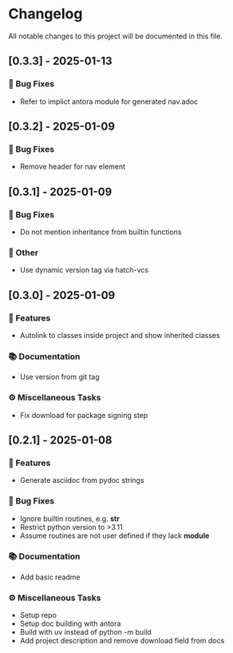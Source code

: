 # Changelog

All notable changes to this project will be documented in this file.

## [0.3.3] - 2025-01-13

### 🐛 Bug Fixes

- Refer to implict antora module for generated nav.adoc

## [0.3.2] - 2025-01-09

### 🐛 Bug Fixes

- Remove header for nav element

## [0.3.1] - 2025-01-09

### 🐛 Bug Fixes

- Do not mention inheritance from builtin functions

### 💼 Other

- Use dynamic version tag via hatch-vcs

## [0.3.0] - 2025-01-09

### 🚀 Features

- Autolink to classes inside project and show inherited classes

### 📚 Documentation

- Use version from git tag

### ⚙️ Miscellaneous Tasks

- Fix download for package signing step

## [0.2.1] - 2025-01-08

### 🚀 Features

- Generate asciidoc from pydoc strings

### 🐛 Bug Fixes

- Ignore builtin routines, e.g. __str__
- Restrict python version to >3.11
- Assume routines are not user defined if they lack __module__

### 📚 Documentation

- Add basic readme

### ⚙️ Miscellaneous Tasks

- Setup repo
- Setup doc building with antora
- Build with uv instead of python -m build
- Add project description and remove download field from docs

<!-- generated by git-cliff -->
